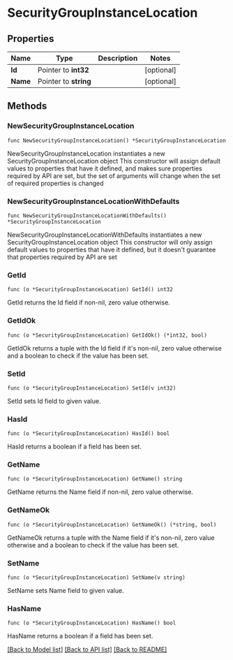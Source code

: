 # SecurityGroupInstanceLocation

## Properties

Name | Type | Description | Notes
------------ | ------------- | ------------- | -------------
**Id** | Pointer to **int32** |  | [optional] 
**Name** | Pointer to **string** |  | [optional] 

## Methods

### NewSecurityGroupInstanceLocation

`func NewSecurityGroupInstanceLocation() *SecurityGroupInstanceLocation`

NewSecurityGroupInstanceLocation instantiates a new SecurityGroupInstanceLocation object
This constructor will assign default values to properties that have it defined,
and makes sure properties required by API are set, but the set of arguments
will change when the set of required properties is changed

### NewSecurityGroupInstanceLocationWithDefaults

`func NewSecurityGroupInstanceLocationWithDefaults() *SecurityGroupInstanceLocation`

NewSecurityGroupInstanceLocationWithDefaults instantiates a new SecurityGroupInstanceLocation object
This constructor will only assign default values to properties that have it defined,
but it doesn't guarantee that properties required by API are set

### GetId

`func (o *SecurityGroupInstanceLocation) GetId() int32`

GetId returns the Id field if non-nil, zero value otherwise.

### GetIdOk

`func (o *SecurityGroupInstanceLocation) GetIdOk() (*int32, bool)`

GetIdOk returns a tuple with the Id field if it's non-nil, zero value otherwise
and a boolean to check if the value has been set.

### SetId

`func (o *SecurityGroupInstanceLocation) SetId(v int32)`

SetId sets Id field to given value.

### HasId

`func (o *SecurityGroupInstanceLocation) HasId() bool`

HasId returns a boolean if a field has been set.

### GetName

`func (o *SecurityGroupInstanceLocation) GetName() string`

GetName returns the Name field if non-nil, zero value otherwise.

### GetNameOk

`func (o *SecurityGroupInstanceLocation) GetNameOk() (*string, bool)`

GetNameOk returns a tuple with the Name field if it's non-nil, zero value otherwise
and a boolean to check if the value has been set.

### SetName

`func (o *SecurityGroupInstanceLocation) SetName(v string)`

SetName sets Name field to given value.

### HasName

`func (o *SecurityGroupInstanceLocation) HasName() bool`

HasName returns a boolean if a field has been set.


[[Back to Model list]](../README.md#documentation-for-models) [[Back to API list]](../README.md#documentation-for-api-endpoints) [[Back to README]](../README.md)


